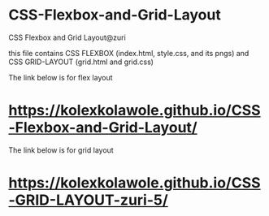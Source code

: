 # CSS-Flexbox-and-Grid-Layout

CSS Flexbox and Grid Layout@zuri

this file contains CSS FLEXBOX (index.html, style.css, and its pngs)
and
CSS GRID-LAYOUT (grid.html and grid.css)

The link below is for flex layout
# https://kolexkolawole.github.io/CSS-Flexbox-and-Grid-Layout/

The link below is for grid layout
# https://kolexkolawole.github.io/CSS-GRID-LAYOUT-zuri-5/
